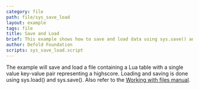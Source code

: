 ```yaml
---
category: file
path: file/sys_save_load
layout: example
tags: file
title: Save and Load
brief: This example shows how to save and load data using sys.save() and sys.load()
author: Defold Foundation
scripts: sys_save_load.script
---
```


The example will save and load a file containing a Lua table with a single value key-value pair representing a highscore. Loading and saving is done using sys.load() and sys.save(). Also refer to the [Working with files manual](https://defold.com/manuals/file-access/).
